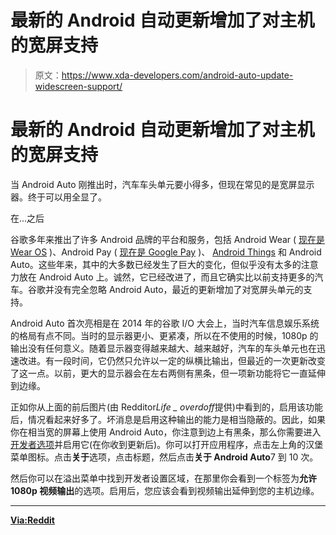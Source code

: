 # 最新的 Android 自动更新增加了对主机的宽屏支持

> 原文：<https://www.xda-developers.com/android-auto-update-widescreen-support/>

# 最新的 Android 自动更新增加了对主机的宽屏支持

当 Android Auto 刚推出时，汽车车头单元要小得多，但现在常见的是宽屏显示器。终于可以用全显了。

在...之后

谷歌多年来推出了许多 Android 品牌的平台和服务，包括 Android Wear ( [现在是 Wear OS](https://www.xda-developers.com/android-wear-rebrand-wear-os/) )、Android Pay ( [现在是 Google Pay](https://www.xda-developers.com/google-pay-android-pay-google-wallet/) )、 [Android Things](https://www.xda-developers.com/android-things-iot-platform-smart-speakers-displays/) 和 Android Auto。这些年来，其中的大多数已经发生了巨大的变化，但似乎没有太多的注意力放在 Android Auto 上。诚然，它已经改进了，而且它确实比以前支持更多的汽车。谷歌并没有完全忽略 Android Auto，最近的更新增加了对宽屏头单元的支持。

Android Auto 首次亮相是在 2014 年的谷歌 I/O 大会上，当时汽车信息娱乐系统的格局有点不同。当时的显示器更小、更紧凑，所以在不使用的时候，1080p 的输出没有任何意义。随着显示器变得越来越大、越来越好，汽车的车头单元也在迅速改进。有一段时间，它仍然只允许以一定的纵横比输出，但最近的一次更新改变了这一点。以前，更大的显示器会在左右两侧有黑条，但一项新功能将它一直延伸到边缘。

正如你从上面的前后图片(由 Redditor*Life _ overdoff*提供)中看到的，启用该功能后，情况看起来好多了。坏消息是启用这种输出的能力是相当隐蔽的。因此，如果你在相当宽的屏幕上使用 Android Auto，你注意到边上有黑条，那么你需要进入[开发者选项](https://www.xda-developers.com/enable-developer-mode-and-root-the-2017-honda-civic-android-auto-unit/)并启用它(在你收到更新后)。你可以打开应用程序，点击左上角的汉堡菜单图标。点击**关于**选项，点击标题，然后点击**关于 Android Auto**7 到 10 次。

然后你可以在溢出菜单中找到开发者设置区域，在那里你会看到一个标签为**允许 1080p 视频输出**的选项。启用后，您应该会看到视频输出延伸到您的主机边缘。

* * *

[**Via:Reddit**](https://www.reddit.com/r/Android/comments/b3vbxy/widescreen_android_auto_is_pretty_sweet/)